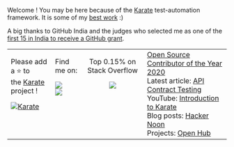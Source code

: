Welcome ! You may be here because of the [Karate](https://github.com/intuit/karate) test-automation framework. It is some of my [best work](https://github.com/intuit/karate/graphs/contributors) :)

A big thanks to GitHub India and the judges who selected me as one of the [first 15 in India to receive a GitHub grant](https://twitter.com/ptrthomas/status/1437262799948828673).

<table>
  <tr>
    <td valign="top">
      <p>
      Please add a ⭐️ to <br/>
      the <a href="https://github.com/intuit/karate">Karate</a> project !
      </p>
      <a href="https://github.com/intuit/karate/stargazers">
        <img alt="Karate" src="https://img.shields.io/github/stars/intuit/karate?logo=github&style=for-the-badge"/>
      </a>
    </td>
    <td valign="top">
      <p>
        Find me on:
      </p>
      <a href="https://www.linkedin.com/in/ptrthomas/"><img src="https://img.shields.io/badge/linkedin-%230077B5.svg?&style=for-the-badge&logo=linkedin&logoColor=white"/></a> <br/>
      <a href="https://twitter.com/ptrthomas"><img src="https://img.shields.io/badge/twitter-%231DA1F2.svg?&style=for-the-badge&logo=twitter&logoColor=white"/></a>      
    </td>  
    <td align="center" valign="top">
      <p>
        Top 0.15% on Stack Overflow<br/>
      </p>
      <a href="https://stackoverflow.com/users/143475/peter-thomas"><img src="https://stackoverflow.com/users/flair/143475.png"/></a>
    </td>
    <td valign="top">
      <a href="https://twitter.com/ptrthomas/status/1318575760546746368">Open Source Contributor of the Year 2020</a> <br/>
      Latest article: <a href="https://www.linkedin.com/pulse/api-contract-testing-visual-guide-peter-thomas/">API Contract Testing</a> <br/>
      YouTube: <a href="https://youtu.be/yu3uupBZyxc">Introduction to Karate</a> <br/>
      Blog posts: <a href="https://hackernoon.com/u/ptrthomas">Hacker Noon</a> <br/>
      Projects: <a href="https://www.openhub.net/accounts/ptrthomas/projects">Open Hub</a>
    </td>
  </tr>
</table>

